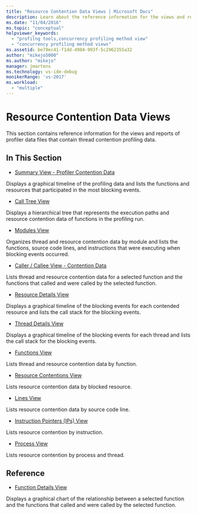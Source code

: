 ```yaml
---
title: "Resource Contention Data Views | Microsoft Docs"
description: Learn about the reference information for the views and reports of profiler data files that contain thread contention profiling data.
ms.date: "11/04/2016"
ms.topic: "conceptual"
helpviewer_keywords:
  - "profilng tools,concurrency profiling method view"
  - "concurrency profiling method views"
ms.assetid: be79ec41-f1dd-4984-993f-5c2962355a32
author: "mikejo5000"
ms.author: "mikejo"
manager: jmartens
ms.technology: vs-ide-debug
monikerRange: 'vs-2017'
ms.workload:
  - "multiple"
---
```

# Resource Contention Data Views
This section contains reference information for the views and reports of profiler data files that contain thread contention profiling data.

## In This Section
- [Summary View - Profiler Contention Data](../profiling/resource-contention-data-views.md)

 Displays a graphical timeline of the profiling data and lists the functions and resources that participated in the most blocking events.

- [Call Tree View](../profiling/call-tree-view-contention-data.md)

 Displays a hierarchical tree that represents the execution paths and resource contention data of functions in the profiling run.

- [Modules View](../profiling/modules-view-contention-data.md)

 Organizes thread and resource contention data by module and lists the functions, source code lines, and instructions that were executing when blocking events occurred.

- [Caller / Callee View -  Contention Data](../profiling/caller-callee-view-contention-data.md)

 Lists thread and resource contention data for a selected function and the functions that called and were called by the selected function.

- [Resource Details View](../profiling/resource-details-view-contention-data.md)

 Displays a graphical timeline of the blocking events for each contended resource and lists the call stack for the blocking events.

- [Thread Details View](../profiling/thread-details-view-contention-data.md)

 Displays a graphical timeline of the blocking events for each thread and lists the call stack for the blocking events.

- [Functions View](../profiling/functions-view-contention-data.md)

 Lists thread and resource contention data by function.

- [Resource Contentions View](../profiling/resource-contentions-view-contention-data.md)

 Lists resource contention data by blocked resource.

- [Lines View](../profiling/lines-view-contention-data.md)

 Lists resource contention data by source code line.

- [Instruction Pointers (IPs) View](../profiling/instruction-pointers-ips-view-contention-data.md)

 Lists resource contention by instruction.

- [Process View](../profiling/process-view-contention-data.md)

 Lists resource contention by process and thread.

## Reference
- [Function Details View](../profiling/function-details-view.md)

 Displays a graphical chart of the relationship between a selected function and the functions that called and were called by the selected function.
